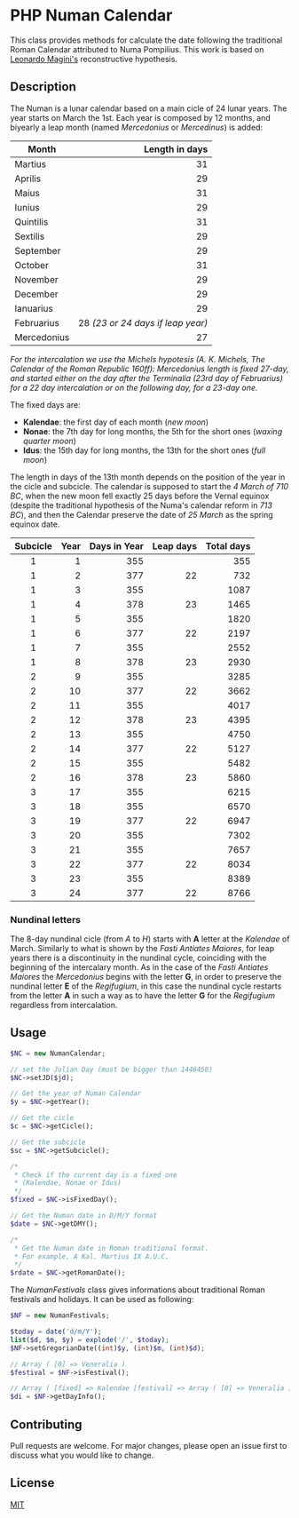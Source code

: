 # PHP Numan Calendar
This class provides methods for calculate the date following the traditional Roman Calendar attributed to Numa Pompilius.
This work is based on [Leonardo Magini's](http://www.leonardomagini.it/PDF/34%20-%20I%20Fondamenti%20astronomici.pdf) reconstructive hypothesis.

## Description
The Numan is a lunar calendar based on a main cicle of 24 lunar years. The year starts on March the 1st. 
Each year is composed by 12 months, and biyearly a leap month (named *Mercedonius* or *Mercedinus*) is added:

| Month | Length in days  | 
| ---------- | ----:|
| Martius | 31 |
| Aprilis | 29 |
| Maius | 31 |
| Iunius | 29 | 
| Quintilis | 31 |
| Sextilis | 29 | 
| September | 29 |
| October | 31 |
| November | 29 |
| December | 29 | 
| Ianuarius | 29 |
| Februarius | 28 *(23 or 24 days if leap year)* |
| Mercedonius | 27 |

*For the intercalation we use the  Michels hypotesis (A. K. Michels, The Calendar of the Roman Republic 160ff): Mercedonius length is fixed 27-day, and started either on the day after the Terminalia (23rd day of Februarius) for a 22 day intercalation or on the following day, for a 23-day one.*

The fixed days are:
* **Kalendae**: the first day of each month (*new moon*)
* **Nonae**: the 7th day for long months, the 5th for the short ones (*waxing quarter moon*)
* **Idus**: the 15th day for long months, the 13th for the short ones (*full moon*)

The length in days of the 13th month depends on the position of the year in the cicle and subcicle.
The calendar is supposed to start the *4 March of 710 BC*, when the new moon fell exactly 25 days before the Vernal equinox (despite the traditional hypothesis of the Numa's calendar reform in *713 BC*), and then the Calendar preserve the date of *25 March* as the spring equinox date.

| Subcicle | Year  | Days in Year | Leap days | Total days |
| :----: | ----:| -----:|----:| -----:|
|1|1|355||355|
|1|2|377|22|732|
|1|3|355||1087|
|1|4|378|23|1465|
|1|5|355||1820|
|1|6|377|22|2197|
|1|7|355||2552|
|1|8|378|23|2930|
|2|9|355||3285|
|2|10|377|22|3662|
|2|11|355||4017|
|2|12|378|23|4395|
|2|13|355||4750|
|2|14|377|22|5127|
|2|15|355||5482|
|2|16|378|23|5860|
|3|17|355||6215|
|3|18|355||6570|
|3|19|377|22|6947|
|3|20|355||7302|
|3|21|355||7657|
|3|22|377|22|8034|
|3|23|355||8389|
|3|24|377|22|8766|

### Nundinal letters

The 8-day nundinal cicle (from *A* to *H*) starts with **A** letter at the *Kalendae* of March. Similarly to what is shown by the *Fasti Antiates Maiores*, for leap years there is a discontinuity in the nundinal cycle, coinciding with the beginning of the intercalary month.
As in the case of the *Fasti Antiates Maiores* the *Mercedonius* begins with the letter **G**, in order to preserve the nundinal letter **E** of the *Regifugium*, in this case the nundinal cycle restarts from the letter **A** in such a way as to have the letter **G** for the *Regifugium* regardless from intercalation.

## Usage

```php
$NC = new NumanCalendar;

// set the Julian Day (must be bigger than 1446450)
$NC->setJD($jd);

// Get the year of Numan Calendar
$y = $NC->getYear();

// Get the cicle
$c = $NC->getCicle();

// Get the subcicle
$sc = $NC->getSubcicle();

/* 
 * Check if the current day is a fixed one
 * (Kalendae, Nonae or Idus)
 */
$fixed = $NC->isFixedDay();

// Get the Numan date in D/M/Y format
$date = $NC->getDMY();

/*
 * Get the Numan date in Roman traditional format.
 * For example, A Kal. Martius IX A.U.C.
 */
$rdate = $NC->getRomanDate();
```

The *NumanFestivals* class gives informations about traditional Roman festivals and holidays.
It can be used as following:

```php
$NF = new NumanFestivals;

$today = date('d/m/Y');
list($d, $m, $y) = explode('/', $today);
$NF->setGregorianDate((int)$y, (int)$m, (int)$d);

// Array ( [0] => Veneralia ) 
$festival = $NF->isFestival();

// Array ( [fixed] => Kalendae [festival] => Array ( [0] => Veneralia ) [month] => Aprilis [nundinal] => H [date] => 01/02/0001 [romanDate] => H Kal. Aprilis XLIV A.U.C. ) 
$di = $NF->getDayInfo();
```

## Contributing
Pull requests are welcome. For major changes, please open an issue first to discuss what you would like to change.

## License
[MIT](https://choosealicense.com/licenses/mit/)
